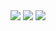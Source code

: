 
<img src="https://lh3.googleusercontent.com/DTNjCYiVwzekZW30kSMbxZSyFmnn1G6hl7_UGIrv9Ze3HEkDEI8aZb775OOUvVMgE5d1dmmmI6pgqQ0t9Z0ybBHdF10TZirOem9rXqjDy-lwcxIHKNrC0CKlro7LDKxUEfZw-dv3iiXRBz0OA7s3b0BIDrgwSf6tVi-2yEHKmvlI-z8Fvr9amIJPuFQoi3hl6IsLx8RlfkWGOhDNLimuQBSMtEtuZRKZwAmvKeAUKqQntZw6FWYYBg8ydyrw5V_msmiz9n8-2Teow5vLu_RtUusbSZWFZuNGfXJAmEGZZRazaIJBKkRZDptx7QclYYeE_UDFXaS0_Eq39pOThvg5oKQOA5ry5fA89JCYkcqfHnf3Ix1gxzZhXg7bh0ftbuAIDtMjj5a7KGqC0n3uCOoBJPw-idjBNmEi9lRBIIrDFvBKchNKWiTrujuCkYEKURrhAssbQKverbSICFyVP6FSnhV9HQSzItAcF3Xhyfy4SkohmoW6aL85-xqCPBbue_YZa6CNrpSLiYuSNl9sJyHYY0kHXKafNZ1oJjrbZ_ar7OhnN9iRQMCfOwOKwQ1Pwr1ENbLOuT7xpw8uQCIVr_xpB-0QVRe4ohOG1YO9mNedNfQ4R-TVcazVczp_fYM5iBLTIzPBWmF8MhhNQaWFJ8yycYDPG_mxBhhBhRaAZMia127f8OVT8srXIlL_tARL4VnKSaZZlz7zqg4N6t_owNbuFDYm=w1113-h625-no">

<img src="https://lh3.googleusercontent.com/RgKNEorGChxEKJeRRjNSeJRKnLfRnqIxphXWD5mp8M6Eo0DFq45xfIt3aAG1FyOK_8qTw6rVzGKCr929jpueQ8O7HmdgyeJOjTYAfPhFqThyx0PMZDjahuhSghQN8tkdOdAG_FNMzg=w1113-h625-no">

<img src="https://lh3.googleusercontent.com/sQiwa6TJFVPgH5ByDIQ5leG7jxyJPFoVWQ8JGBR8jAS48Q1plJkLGfASP7BIlZOS3voEq_Oqj6elSp4Uz0T_v9cGWuZgWEBjepdPduI23HIDCHddLWefTO4esFsFKqG3WxnZBsKHZ-tJaxGgrHtRY7NuW2Ja_zJm0uRa8J_Zbndzk9-rKEkrx9MJgJCbCFbT3uIeWchdx4n68j_j36SfBLlnXYKHkDOmvJth3xWN5lyy-WSU2llCfvq39GhLXzEbuaqpaULvnmFIO7U4oWboDvFTfxGq_Dnd1xaE5G63khXxcasszaLCMjsuaxhPbVhQEixDbhSfCy2wta5IWB3wjH9oSx5oN1xew3CM0ZHNyWLZlMS1rkurTPxc94MdUNOsIXU0Z7TbFQA5tMaibYUlgW0v5qr6emI__hFkhTR-ga89sgD3Wscm4ycPutTmS-nOna20XSov0mvzuTph44qZkwo-FqKGhcPwy54xoTGdA0g6RStojASWdgXQeELH0_gnMUFoITQ69kB9eG19kGHK9KgavCbN3b6lJjk3AOVvEvccqCcGOP8Oa_lX3oW3iuGdzPykfX02xEo8EjS-22rpi9ZKD0pEbqkFE-jwZAwFZSBxfXiIDAGWU6e1mtyF_cHZP0iHONYfzLFjHgJDB423UQXg0eki-pffVbVJtFWCoGuX69fq_HFUgogK-7fi5G17QhOvvffEerTWx5oouOHbJn_k=w1113-h625-no">
